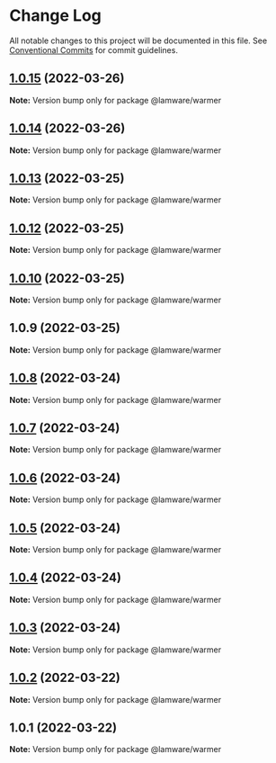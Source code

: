 # Change Log

All notable changes to this project will be documented in this file.
See [Conventional Commits](https://conventionalcommits.org) for commit guidelines.

## [1.0.15](https://github.com/tnotifier/lamware/compare/@lamware/warmer@1.0.14...@lamware/warmer@1.0.15) (2022-03-26)

**Note:** Version bump only for package @lamware/warmer





## [1.0.14](https://github.com/tnotifier/lamware/compare/@lamware/warmer@1.0.13...@lamware/warmer@1.0.14) (2022-03-26)

**Note:** Version bump only for package @lamware/warmer





## [1.0.13](https://github.com/tnotifier/lamware/compare/@lamware/warmer@1.0.12...@lamware/warmer@1.0.13) (2022-03-25)

**Note:** Version bump only for package @lamware/warmer





## [1.0.12](https://github.com/tnotifier/lamware/compare/@lamware/warmer@1.0.10...@lamware/warmer@1.0.12) (2022-03-25)

**Note:** Version bump only for package @lamware/warmer





## [1.0.10](https://github.com/tnotifier/lamware/compare/@lamware/warmer@1.0.9...@lamware/warmer@1.0.10) (2022-03-25)

**Note:** Version bump only for package @lamware/warmer





## 1.0.9 (2022-03-25)

**Note:** Version bump only for package @lamware/warmer





## [1.0.8](https://github.com/tnotifier/lamware/compare/@lamware/warmer@1.0.7...@lamware/warmer@1.0.8) (2022-03-24)

**Note:** Version bump only for package @lamware/warmer





## [1.0.7](https://github.com/tnotifier/lamware/compare/@lamware/warmer@1.0.6...@lamware/warmer@1.0.7) (2022-03-24)

**Note:** Version bump only for package @lamware/warmer





## [1.0.6](https://github.com/tnotifier/lamware/compare/@lamware/warmer@1.0.5...@lamware/warmer@1.0.6) (2022-03-24)

**Note:** Version bump only for package @lamware/warmer





## [1.0.5](https://github.com/tnotifier/lamware/compare/@lamware/warmer@1.0.4...@lamware/warmer@1.0.5) (2022-03-24)

**Note:** Version bump only for package @lamware/warmer





## [1.0.4](https://github.com/tnotifier/lamware/compare/@lamware/warmer@1.0.3...@lamware/warmer@1.0.4) (2022-03-24)

**Note:** Version bump only for package @lamware/warmer





## [1.0.3](https://github.com/tnotifier/lamware/compare/@lamware/warmer@1.0.2...@lamware/warmer@1.0.3) (2022-03-24)

**Note:** Version bump only for package @lamware/warmer





## [1.0.2](https://github.com/tnotifier/lamware/compare/@lamware/warmer@1.0.1...@lamware/warmer@1.0.2) (2022-03-22)

**Note:** Version bump only for package @lamware/warmer





## 1.0.1 (2022-03-22)

**Note:** Version bump only for package @lamware/warmer
